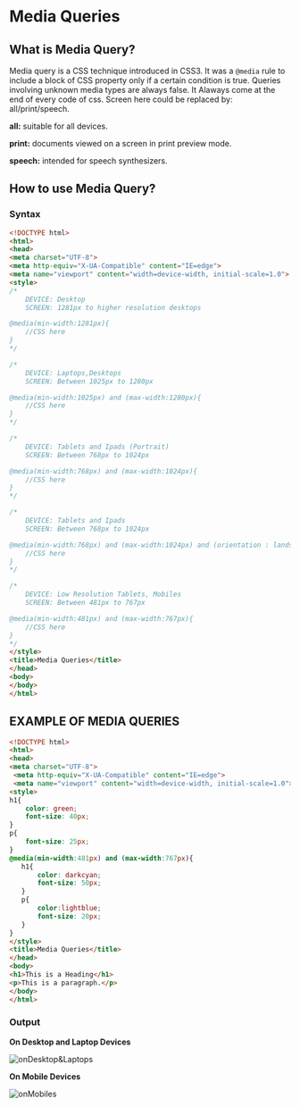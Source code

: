 # Media Queries

## What is Media Query?

 Media query is a CSS technique introduced in CSS3. It was a `@media` rule to include a block of CSS property only if a certain condition is true. Queries involving unknown media types are always false. It Alaways come at the end of every code of css. Screen here could be replaced by: all/print/speech.

**all:** suitable for all devices.

**print:** documents viewed on a screen in print preview mode. 

**speech:** intended for speech synthesizers.

## How to use Media Query?

### Syntax
```html
<!DOCTYPE html>
<html>
<head>
<meta charset="UTF-8">
<meta http-equiv="X-UA-Compatible" content="IE=edge">
<meta name="viewport" content="width=device-width, initial-scale=1.0">
<style>
/* 
    DEVICE: Desktop
    SCREEN: 1281px to higher resolution desktops  

@media(min-width:1281px){
    //CSS here
}
*/

/* 
    DEVICE: Laptops,Desktops
    SCREEN: Between 1025px to 1280px

@media(min-width:1025px) and (max-width:1280px){
    //CSS here
}
*/

/* 
    DEVICE: Tablets and Ipads (Portrait)
    SCREEN: Between 768px to 1024px

@media(min-width:768px) and (max-width:1024px){
    //CSS here
}
*/

/* 
    DEVICE: Tablets and Ipads 
    SCREEN: Between 768px to 1024px

@media(min-width:768px) and (max-width:1024px) and (orientation : landscape )  {
    //CSS here
}
*/

/* 
    DEVICE: Low Resolution Tablets, Mobiles 
    SCREEN: Between 481px to 767px

@media(min-width:481px) and (max-width:767px){
    //CSS here
}
*/
</style>
<title>Media Queries</title>
</head>
<body>
</body>
</html>
```

## EXAMPLE OF MEDIA QUERIES
```html
<!DOCTYPE html>
<html>
<head>
<meta charset="UTF-8">
 <meta http-equiv="X-UA-Compatible" content="IE=edge">
 <meta name="viewport" content="width=device-width, initial-scale=1.0">
<style>
h1{
    color: green;
    font-size: 40px;
}
p{
    font-size: 25px;
}
@media(min-width:481px) and (max-width:767px){
   h1{
       color: darkcyan;
       font-size: 50px;
   }
   p{
       color:lightblue;
       font-size: 20px;
   }
}
</style>
<title>Media Queries</title>
</head>
<body>
<h1>This is a Heading</h1>
<p>This is a paragraph.</p>
</body>
</html>
```

### Output
**On Desktop and Laptop Devices**

![onDesktop&Laptops](https://mediaquery--samimunir2002.repl.co/onDesktops&Laptops.png)

**On Mobile Devices** 

![onMobiles](https://mediaquery--samimunir2002.repl.co/onMobiles.png)
